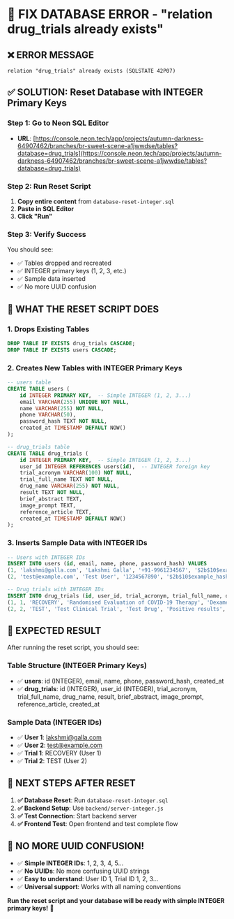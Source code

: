# 🔧 FIX DATABASE ERROR - "relation drug_trials already exists"

## ❌ **ERROR MESSAGE**
```
relation "drug_trials" already exists (SQLSTATE 42P07)
```

## ✅ **SOLUTION: Reset Database with INTEGER Primary Keys**

### **Step 1: Go to Neon SQL Editor**
- **URL**: [https://console.neon.tech/app/projects/autumn-darkness-64907462/branches/br-sweet-scene-a1jwwdse/tables?database=drug_trials](https://console.neon.tech/app/projects/autumn-darkness-64907462/branches/br-sweet-scene-a1jwwdse/tables?database=drug_trials)

### **Step 2: Run Reset Script**
1. **Copy entire content** from `database-reset-integer.sql`
2. **Paste in SQL Editor**
3. **Click "Run"**

### **Step 3: Verify Success**
You should see:
- ✅ Tables dropped and recreated
- ✅ INTEGER primary keys (1, 2, 3, etc.)
- ✅ Sample data inserted
- ✅ No more UUID confusion

## 🎯 **WHAT THE RESET SCRIPT DOES**

### **1. Drops Existing Tables**
```sql
DROP TABLE IF EXISTS drug_trials CASCADE;
DROP TABLE IF EXISTS users CASCADE;
```

### **2. Creates New Tables with INTEGER Primary Keys**
```sql
-- users table
CREATE TABLE users (
    id INTEGER PRIMARY KEY,  -- Simple INTEGER (1, 2, 3...)
    email VARCHAR(255) UNIQUE NOT NULL,
    name VARCHAR(255) NOT NULL,
    phone VARCHAR(50),
    password_hash TEXT NOT NULL,
    created_at TIMESTAMP DEFAULT NOW()
);

-- drug_trials table
CREATE TABLE drug_trials (
    id INTEGER PRIMARY KEY,  -- Simple INTEGER (1, 2, 3...)
    user_id INTEGER REFERENCES users(id),  -- INTEGER foreign key
    trial_acronym VARCHAR(100) NOT NULL,
    trial_full_name TEXT NOT NULL,
    drug_name VARCHAR(255) NOT NULL,
    result TEXT NOT NULL,
    brief_abstract TEXT,
    image_prompt TEXT,
    reference_article TEXT,
    created_at TIMESTAMP DEFAULT NOW()
);
```

### **3. Inserts Sample Data with INTEGER IDs**
```sql
-- Users with INTEGER IDs
INSERT INTO users (id, email, name, phone, password_hash) VALUES 
(1, 'lakshmi@galla.com', 'Lakshmi Galla', '+91-9961234567', '$2b$10$example_hash_here'),
(2, 'test@example.com', 'Test User', '1234567890', '$2b$10$example_hash_here');

-- Drug trials with INTEGER IDs
INSERT INTO drug_trials (id, user_id, trial_acronym, trial_full_name, drug_name, result, brief_abstract, image_prompt, reference_article) VALUES
(1, 1, 'RECOVERY', 'Randomised Evaluation of COVID-19 Therapy', 'Dexamethasone', 'Reduced mortality by 35% in severe cases', 'This trial showed that dexamethasone reduced mortality in patients with severe COVID-19 requiring oxygen or mechanical ventilation.', 'Bar chart showing 35% mortality reduction with dexamethasone vs placebo', 'https://www.nejm.org/doi/full/10.1056/NEJMoa2021436'),
(2, 2, 'TEST', 'Test Clinical Trial', 'Test Drug', 'Positive results', 'This is a test trial with positive results.', 'Bar chart showing 30% improvement', 'https://example.com/article');
```

## 🎯 **EXPECTED RESULT**

After running the reset script, you should see:

### **Table Structure (INTEGER Primary Keys)**
- ✅ **users**: id (INTEGER), email, name, phone, password_hash, created_at
- ✅ **drug_trials**: id (INTEGER), user_id (INTEGER), trial_acronym, trial_full_name, drug_name, result, brief_abstract, image_prompt, reference_article, created_at

### **Sample Data (INTEGER IDs)**
- ✅ **User 1**: lakshmi@galla.com
- ✅ **User 2**: test@example.com
- ✅ **Trial 1**: RECOVERY (User 1)
- ✅ **Trial 2**: TEST (User 2)

## 🚀 **NEXT STEPS AFTER RESET**

1. **✅ Database Reset**: Run `database-reset-integer.sql`
2. **✅ Backend Setup**: Use `backend/server-integer.js`
3. **✅ Test Connection**: Start backend server
4. **✅ Frontend Test**: Open frontend and test complete flow

## 🎯 **NO MORE UUID CONFUSION!**

- ✅ **Simple INTEGER IDs**: 1, 2, 3, 4, 5...
- ✅ **No UUIDs**: No more confusing UUID strings
- ✅ **Easy to understand**: User ID 1, Trial ID 1, 2, 3...
- ✅ **Universal support**: Works with all naming conventions

**Run the reset script and your database will be ready with simple INTEGER primary keys!** 🚀
